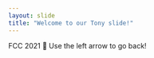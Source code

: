 ```yaml
---
layout: slide
title: "Welcome to our Tony slide!"
---
```

FCC 2021 :tada:
Use the left arrow to go back!
